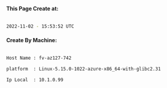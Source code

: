 
   
#### This Page Create at:

```bash

2022-11-02 - 15:53:52 UTC

```

#### Create By Machine:

```bash

Host Name : fv-az127-742

platform  : Linux-5.15.0-1022-azure-x86_64-with-glibc2.31

Ip Local  : 10.1.0.99

```

